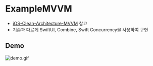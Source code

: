 # ExampleMVVM

- [iOS-Clean-Architecture-MVVM](https://github.com/kudoleh/iOS-Clean-Architecture-MVVM) 참고
- 기존과 다르게 SwiftUI, Combine, Swift Concurrency을 사용하여 구현

## Demo

![demo.gif](/demo.gif)
